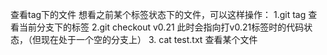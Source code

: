 查看tag下的文件
想看之前某个标签状态下的文件，可以这样操作：
1.git tag 查看当前分支下的标签
2.git checkout v0.21 此时会指向打v0.21标签时的代码状态，（但现在处于一个空的分支上）
3. cat test.txt 查看某个文件